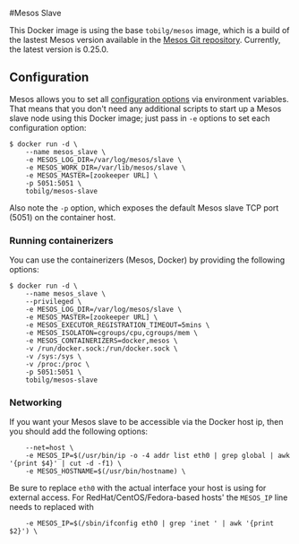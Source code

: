 #Mesos Slave

This Docker image is using the base `tobilg/mesos` image, which is a build of the lastest Mesos version available in the [Mesos Git repository](https://github.com/apache/mesos). 
Currently, the latest version is 0.25.0.

## Configuration

Mesos allows you to set all [configuration
options](http://mesos.apache.org/documentation/latest/configuration/) via
environment variables.  That means that you don't need any additional scripts to
start up a Mesos slave node using this Docker image; just pass in `-e` options
to set each configuration option:

    $ docker run -d \
        --name mesos_slave \
        -e MESOS_LOG_DIR=/var/log/mesos/slave \
        -e MESOS_WORK_DIR=/var/lib/mesos/slave \
        -e MESOS_MASTER=[zookeeper URL] \
        -p 5051:5051 \
        tobilg/mesos-slave

Also note the `-p` option, which exposes the default Mesos slave TCP port
(5051) on the container host.

### Running containerizers

You can use the containerizers (Mesos, Docker) by providing the following options:

    $ docker run -d \
        --name mesos_slave \
        --privileged \
        -e MESOS_LOG_DIR=/var/log/mesos/slave \
        -e MESOS_MASTER=[zookeeper URL] \
        -e MESOS_EXECUTOR_REGISTRATION_TIMEOUT=5mins \
        -e MESOS_ISOLATON=cgroups/cpu,cgroups/mem \
        -e MESOS_CONTAINERIZERS=docker,mesos \
        -v /run/docker.sock:/run/docker.sock \
        -v /sys:/sys \
        -v /proc:/proc \
        -p 5051:5051 \
        tobilg/mesos-slave

### Networking

If you want your Mesos slave to be accessible via the Docker host ip, then you should add the following options:

        --net=host \
        -e MESOS_IP=$(/usr/bin/ip -o -4 addr list eth0 | grep global | awk '{print $4}' | cut -d -f1) \
        -e MESOS_HOSTNAME=$(/usr/bin/hostname) \

Be sure to replace `eth0` with the actual interface your host is using for external access. For RedHat/CentOS/Fedora-based hosts' the `MESOS_IP` line needs to replaced with

        -e MESOS_IP=$(/sbin/ifconfig eth0 | grep 'inet ' | awk '{print $2}') \